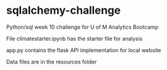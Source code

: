 # sqlalchemy-challenge
Python/sql week 10 challenge for U of M Analytics Bootcamp

File climatestarter.ipynb has the starter file for analysis

app.py contains the flask API implementation for local website

Data files are in the resources folder
